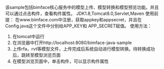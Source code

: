 该sample包括bimface核心服务中的模型上传、模型转换和模型预览功能。并且可以通过点击构件，查看构件属性。
JDK1.8,Tomcat8.0,Servlet,Maven
使用前提：
在www.bimface.com中注册，获取appkey和appsecret，并且在Config.java这个文件中分别给APP_KEY和 APP_SECRET赋值。
使用方法：
1. 在tomcat中运行
2. 在浏览器中打开http://localhost:8080/bimface-java-sample
3. 上传rfa，rvt等模型文件，上传完成后系统自动进行模型转换。待转换成功后，跳转至模型浏览页面
4. 在模型浏览页面中，单击构件，可以显示构件属性